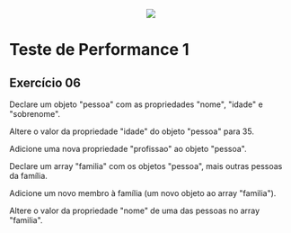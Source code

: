 <p align="center">
    <img src="https://www.infnet.edu.br/infnet/wp-content/themes/infnet.homepage//assets/img/LogoInfnetRodape.png"/>
</p>

# Teste de Performance 1

## Exercício 06

Declare um objeto "pessoa" com as propriedades "nome", "idade" e "sobrenome".

Altere o valor da propriedade "idade" do objeto "pessoa" para 35.

Adicione uma nova propriedade "profissao" ao objeto "pessoa".

Declare um array "familia" com os objetos "pessoa", mais outras pessoas da família.

Adicione um novo membro à família (um novo objeto ao array "familia").

Altere o valor da propriedade "nome" de uma das pessoas no array "familia".
